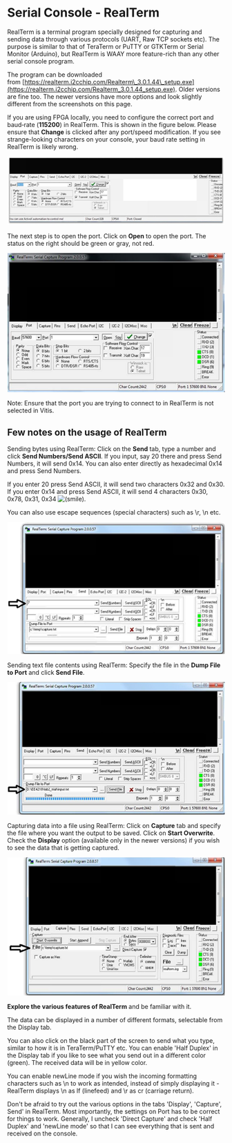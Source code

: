 # Serial Console - RealTerm

RealTerm is a terminal program specially designed for capturing and sending data through various protocols (UART, Raw TCP sockets etc). The purpose is similar to that of TeraTerm or PuTTY or GTKTerm or Serial Monitor (Arduino), but RealTerm is WAAY more feature-rich than any other serial console program.

The program can be downloaded from [https://realterm.i2cchip.com/Realterm\_3.0.1.44\_setup.exe](https://realterm.i2cchip.com/Realterm_3.0.1.44_setup.exe). Older versions are fine too. The newer versions have more options and look slightly different from the screenshots on this page.

If you are using FPGA locally, you need to configure the correct port and baud‐rate (**115200**) in RealTerm. This is shown in the figure below. Please ensure that **Change** is clicked after any port/speed modification. If you see strange-looking characters on your console, your baud rate setting in RealTerm is likely wrong.

![](4_Serial_Console/image-33f578bc-116b-474e-8f49-aff0209b56d9.png)

The next step is to open the port. Click on **Open** to open the port. The status on the right should be green or gray, not red.

![](4_Serial_Console/image-7915ea06-3dda-47d1-887c-f693b871c337.png)

Note: Ensure that the port you are trying to connect to in RealTerm is not selected in Vitis.

## Few notes on the usage of RealTerm

Sending bytes using RealTerm: Click on the **Send** tab, type a number and click **Send Numbers/Send ASCII**. If you input, say 20 there and press Send Numbers, it will send 0x14. You can also enter directly as hexadecimal 0x14 and press Send Numbers.

If you enter 20 press Send ASCII, it will send two characters 0x32 and 0x30. If you enter 0x14 and press Send ASCII, it will send 4 characters 0x30, 0x78, 0x31, 0x34 ![(smile)](4_Serial_Console/smile.svg "(smile)").

You can also use escape sequences (special characters) such as \\r, \\n etc.

![](4_Serial_Console/image-2161ddca-826f-4d6f-89b6-7faa963dd3eb.png)

Sending text file contents using RealTerm: Specify the file in the **Dump File to Port** and click **Send File**.

![](4_Serial_Console/image-e982c374-1cf1-4ea8-9816-6d63f0b5973f.png)

Capturing data into a file using RealTerm: Click on **Capture** tab and specify the file where you want the output to be saved. Click on **Start Overwrite**.  Check the **Display** option (available only in the newer versions) if you wish to see the data that is getting captured.

![](4_Serial_Console/image-ba11a73a-b29d-461a-9e9d-ce69bcc20d90.png)

**Explore the various features of RealTerm** and be familiar with it.

The data can be displayed in a number of different formats, selectable from the Display tab.

You can also click on the black part of the screen to send what you type, similar to how it is in TeraTerm/PuTTY etc. You can enable 'Half Duplex' in the Display tab if you like to see what you send out in a different color (green). The received data will be in yellow color.

You can enable newLine mode if you wish the incoming formatting characters such as \\n to work as intended, instead of simply displaying it - RealTerm displays \\n as lf (linefeed) and \\r as cr (carriage return).

Don't be afraid to try out the various options in the tabs 'Display', 'Capture', Send' in RealTerm. Most importantly, the settings on Port has to be correct for things to work. Generally, I uncheck 'Direct Capture' and check 'Half Duplex' and 'newLine mode' so that I can see everything that is sent and received on the console.
